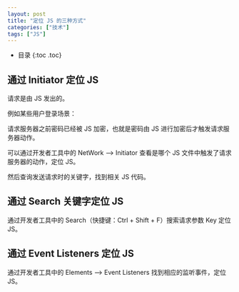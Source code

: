 ```yaml
---
layout: post
title: "定位 JS 的三种方式"
categories: ["技术"]
tags: ["JS"]
---
```


* 目录
{:toc .toc}
## 通过 Initiator 定位 JS

请求是由 JS 发出的。

例如某些用户登录场景：

请求服务器之前密码已经被 JS 加密，也就是密码由 JS 进行加密后才触发请求服务器动作。

可以通过开发者工具中的 NetWork --> Initiator 查看是哪个 JS 文件中触发了请求服务器的动作，定位 JS。

然后查询发送请求时的关键字，找到相关 JS 代码。

## 通过 Search 关键字定位 JS

通过开发者工具中的 Search（快捷键：Ctrl + Shift + F）搜索请求参数 Key 定位 JS。

## 通过 Event Listeners 定位 JS

通过开发者工具中的 Elements --> Event Listeners 找到相应的监听事件，定位 JS。
